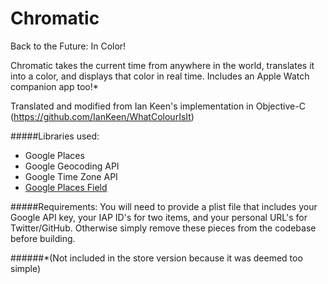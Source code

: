 # Chromatic
Back to the Future: In Color!

Chromatic takes the current time from anywhere in the world, translates it into a color, and displays that color in real time. Includes an Apple Watch companion app too!*

Translated and modified from Ian Keen's implementation in Objective-C (https://github.com/IanKeen/WhatColourIsIt)

#####Libraries used:

* Google Places
* Google Geocoding API
* Google Time Zone API
* [Google Places Field](https://github.com/IanKeen/GooglePlacesField)

#####Requirements:
You will need to provide a plist file that includes your Google API key, your IAP ID's for two items, and your personal URL's for Twitter/GitHub. Otherwise simply remove these pieces from the codebase before building.

######*(Not included in the store version because it was deemed too simple)